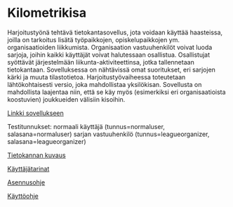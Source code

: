 # Kilometrikisa

Harjoitustyönä tehtävä tietokantasovellus, jota voidaan käyttää haasteissa, joilla on tarkoitus lisätä työpaikkojen, opiskelupaikkojen ym. organisaatioiden liikkumista. Organisaation vastuuhenkilöt voivat luoda sarjoja, joihin kaikki käyttäjät voivat halutessaan osallistua. Osallistujat syöttävät järjestelmään liikunta-aktiviteettinsa, jotka tallennetaan tietokantaan. Sovelluksessa on nähtävissä omat suoritukset, eri sarjojen kärki ja muuta tilastotietoa. Harjoitustyövaiheessa toteutetaan lähtökohtaisesti versio, joka mahdollistaa yksilökisan. Sovellusta on mahdollista laajentaa niin, että se käy myös (esimerkiksi eri organisaatioista koostuvien) joukkueiden välisiin kisoihin.

[Linkki sovellukseen](https://kilometrikisailu.herokuapp.com/)

Testitunnukset:
normaali käyttäjä (tunnus=normaluser, salasana=normaluser)
sarjan vastuuhenkilö (tunnus=leagueorganizer, salasana=leagueorganizer)

[Tietokannan kuvaus](https://github.com/jp-tulijoki/Kilometrikisa/blob/master/documentation/overall_description.md)

[Käyttäjätarinat](https://github.com/jp-tulijoki/Kilometrikisa/blob/master/documentation/user_stories.md)

[Asennusohje](https://github.com/jp-tulijoki/Kilometrikisa/blob/master/documentation/installation_manual.md)

[Käyttöohje](https://github.com/jp-tulijoki/Kilometrikisa/blob/master/documentation/user_manual.md)
